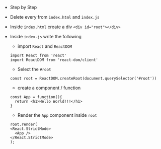 - Step by Step

- Delete every from `index.html` and `index.js`
- Inside `index.html` create a div `<div id="root"></div>`
- Inside `index.js` write the following

  - import `React` and `ReactDOM`

  ```
  import React from 'react'
  import ReactDOM from 'react-dom/client'

  ```

  - Select the `#root`

  ```
  const root = ReactDOM.createRoot(document.querySelector('#root'))
  ```

  - create a component / function

  ```
  const App = function(){
    return <h1>Hello World!!!</h1>
  }

  ```

  - Render the `App` component inside `root`

  ```
  root.render(
  <React.StrictMode>
    <App />
  </React.StrictMode>
  );
  ```
